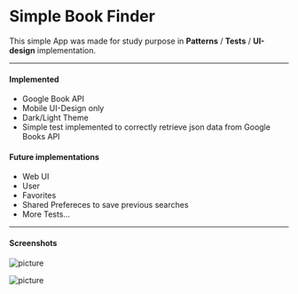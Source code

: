 # Simple Book Finder

This simple App was made for study purpose in **Patterns** / **Tests** / **UI-design** implementation.


------------


#### Implemented

- Google Book API
- Mobile UI-Design only
- Dark/Light Theme
- Simple test implemented to correctly retrieve json data from Google Books API

#### Future implementations
- Web UI
- User
- Favorites
- Shared Prefereces to save previous searches
- More Tests...

------------

#### Screenshots

![picture](https://github.com/augustoedt123/bookfinder_app/raw/main/images/screen1.png "picture")

![picture](https://github.com/augustoedt123/bookfinder_app/raw/main/images/screen2.png "picture")